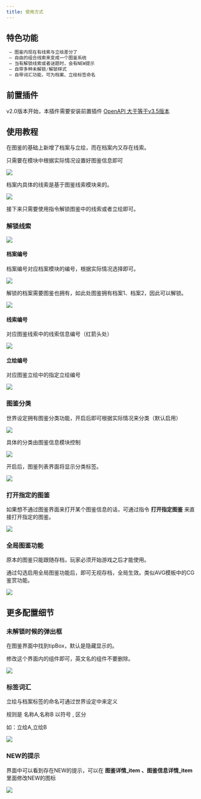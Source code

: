 ```yaml
---
title: 使用方式
---
```


## 特色功能

```ts
 — 图鉴内现在有线索与立绘差分了
 — 自由的组合线索来变成一个图鉴系统
 — 当有解锁线索或者谜题时，会有NEW提示
 — 自带多种未解锁/解锁样式
 — 自带词汇功能，可为档案、立绘标签命名
```

## 前置插件

v2.0版本开始，本插件需要安装前置插件 [OpenAPI 大于等于v3.5版本](https://www.gamecreator.com.cn/plug/det/641?reid=161)

## 使用教程

在图鉴的基础上新增了档案与立绘，而在档案内又存在线索。

只需要在模块中根据实际情况设置好图鉴信息即可

![](https://assbak.gcw.wiki/docs/202411122035393.png)

档案内具体的线索是基于图鉴线索模块来的。

![](https://assbak.gcw.wiki/docs/202411122036207.png)

接下来只需要使用指令解锁图鉴中的线索或者立绘即可。

### 解锁线索

![](https://assbak.gcw.wiki/docs/202411122037878.png)

#### 档案编号

档案编号对应档案模块的编号，根据实际情况选择即可。

![](https://assbak.gcw.wiki/docs/202411122037132.png)

解锁的档案需要图鉴也拥有，如此处图鉴拥有档案1、档案2，因此可以解锁。

![](https://assbak.gcw.wiki/docs/202411122037650.png)

#### 线索编号

对应图鉴线索中的线索信息编号（红箭头处）

![](https://assbak.gcw.wiki/docs/202411122037957.png)

#### 立绘编号

对应图鉴立绘中的指定立绘编号

![](https://assbak.gcw.wiki/docs/202411122038095.png)

### 图鉴分类

世界设定拥有图鉴分类功能，开启后即可根据实际情况来分类（默认启用）

![](https://assbak.gcw.wiki/docs/202411122038347.png)

具体的分类由图鉴信息模块控制

![](https://assbak.gcw.wiki/docs/202411122038256.png)

开启后，图鉴列表界面将显示分类标签。

![](https://assbak.gcw.wiki/docs/202411122038443.png)

### 打开指定的图鉴

如果想不通过图鉴界面来打开某个图鉴信息的话，可通过指令 **打开指定图鉴** 来直接打开指定的图鉴。

![](https://assbak.gcw.wiki/docs/202411122038977.png)

### 全局图鉴功能

原本的图鉴只能跟随存档，玩家必须开始游戏之后才能使用。

通过勾选启用全局图鉴功能后，即可无视存档，全局生效。类似AVG模板中的CG鉴赏功能。

![](https://assbak.gcw.wiki/docs/202411122039104.png)

## 更多配置细节

### 未解锁时候的弹出框

在图鉴界面中找到tipBox，默认是隐藏显示的。

修改这个界面内的组件即可，英文名的组件不要删除。

![](https://assbak.gcw.wiki/docs/202411122039592.png)

### 标签词汇

立绘与档案标签的命名可通过世界设定中来定义

规则是 名称A,名称B 以符号 , 区分

如：立绘A,立绘B

![](https://assbak.gcw.wiki/docs/202411122039239.png)

### NEW的提示

界面中可以看到存在NEW的提示，可以在 **图鉴详情_item** **、图鉴信息详情_item** 里面修改NEW的图标

![](https://assbak.gcw.wiki/docs/202411122039520.png)